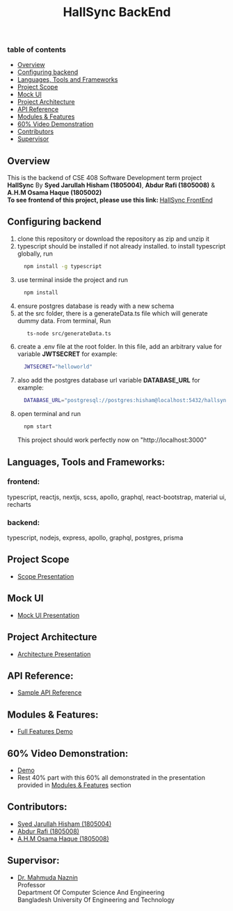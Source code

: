 
<h1 align="center"> HallSync BackEnd</h1><br />

### table of contents
   * [Overview](#overview)
   * [Configuring backend](#configuring-backend)
   * [Languages, Tools and Frameworks](#tools)
   * [Project Scope](#scope)
   * [Mock UI](#mock)
   * [Project Architecture](#archi)
   * [API Reference](#api-reference)
   * [Modules & Features](#features)
   * [60% Video Demonstration](#video-demonstration)
   * [Contributors](#contribute)
   * [Supervisor](#super)


## Overview<a name="overview"></a>
   This is the backend of CSE 408 Software Development term project <b>HallSync</b> By <b>Syed Jarullah Hisham (1805004)</b>, <b>Abdur Rafi (1805008)</b> & <b>A.H.M Osama Haque (1805002)</b> <br />
   <b>To see frontend of this project, please use this link: </b> [HallSync FrontEnd](https://github.com/hishamcse/hallsync_frontend)

## Configuring backend<a name="configuring-backend"></a>
   1. clone this repository or download the repository as zip and unzip it
   2. typescript should be installed if not already installed. to install typescript globally, run 
       ```bash
         npm install -g typescript
       ```
   3. use terminal inside the project and run
       ```bash
         npm install
       ```
   4. ensure postgres database is ready with a new schema
   5. at the src folder, there is a generateData.ts file which will generate dummy data. From terminal, Run
      ```bash
         ts-node src/generateData.ts
      ``` 
   7. create a .env file at the root folder. In this file, add an arbitrary value for variable <b>JWTSECRET</b>
      for example:  
      ```bash
        JWTSECRET="helloworld"
      ```
   8. also add the postgres database url variable <b>DATABASE_URL</b>
      for example:  
      ```bash
        DATABASE_URL="postgresql://postgres:hisham@localhost:5432/hallsync_v2?schema=public"
      ```
   9. open terminal and run
      ```bash
        npm start
      ```
      This project should work perfectly now on "http://localhost:3000"

## Languages, Tools and Frameworks:<a name="tools"></a>
### frontend:
typescript, reactjs, nextjs, scss, apollo, graphql, react-bootstrap, material ui, recharts

### backend: 
typescript, nodejs, express, apollo, graphql, postgres, prisma

## Project Scope<a name="scope"></a>
* [Scope Presentation](https://docs.google.com/presentation/d/1HZqs8L87hZMDl6vFIrbbXwTb2OujFEmvzw0N6ZqaqfQ/edit?usp=sharing)

## Mock UI<a name="mock"></a>
* [Mock UI Presentation](https://docs.google.com/presentation/d/1im97rgSKxvw3j7o39X7TL8qRPl1_rPDF7WTA1r100UM/edit?usp=sharing)

## Project Architecture<a name="archi"></a>
* [Architecture Presentation](https://docs.google.com/presentation/d/1rpH56H3i_tuJjli4yfSajR5Ape0ViHmi9psTVnRxats/edit?usp=sharing)

## API Reference:<a name="api-reference"></a>
* [Sample API Reference](https://docs.google.com/spreadsheets/d/1bzbqjXmUxGidomrpJ0jKK2NfvzD0NaEjbHeG4WBwJVg/edit?usp=sharing)

## Modules & Features:<a name="features"></a>
* [Full Features Demo](https://docs.google.com/presentation/d/1hdAMp-Ch___syEhl3d1bdcaObi3pzTZ3jvrld7EXEGo/edit?usp=sharing)
   
## 60% Video Demonstration:<a name="video-demonstration"></a>
* [Demo](https://drive.google.com/file/d/1_rRpJUIOU9zjPquxmX92mtss_2Ztj1dl/view)
* Rest 40% part with this 60% all demonstrated in the presentation provided in [Modules & Features](#features) section
 
## Contributors:<a name="contribute"></a>
   * [Syed Jarullah Hisham (1805004)](https://hishamcse.github.io/)
   * [Abdur Rafi (1805008)](https://github.com/abdur-rafi)
   * [A.H.M Osama Haque (1805008)](https://github.com/Osama00112)

## Supervisor:<a name="super"></a>
   * [Dr. Mahmuda Naznin](https://cse.buet.ac.bd/faculty_list/detail/mahmudanaznin) <br />
     Professor <br />
     Department Of Computer Science And Engineering <br />
     Bangladesh University Of Engineering and Technology
     
